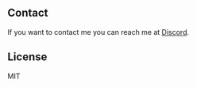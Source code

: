 ## Contact

If you want to contact me you can reach me at [Discord](https://discordapp.com/users/632634089404497928).

## License

MIT
